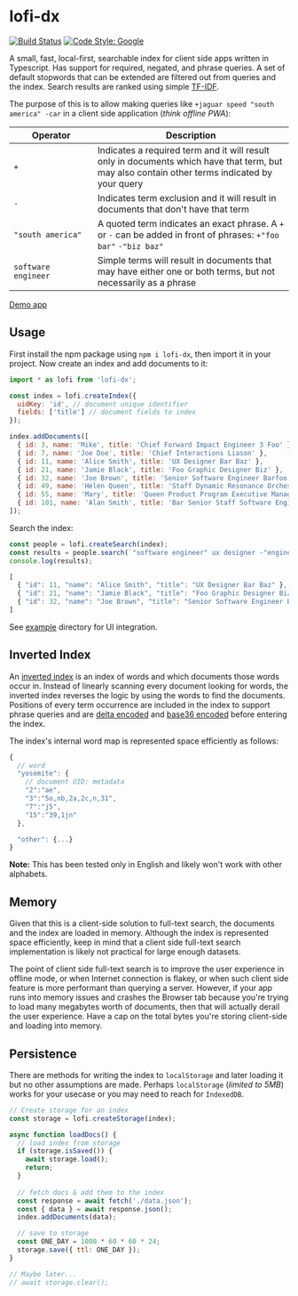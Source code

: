 # lofi-dx
[![Build Status](https://github.com/vasilionjea/webpack-frontend-template/actions/workflows/unit-tests.yml/badge.svg)](https://github.com/vasilionjea/webpack-frontend-template/actions/workflows/unit-tests.yml) [![Code Style: Google](https://img.shields.io/badge/code%20style-google-blueviolet.svg)](https://github.com/google/gts)

A small, fast, local-first, searchable index for client side apps written in Typescript. Has support for required, negated, and phrase queries. A set of default stopwords that can be extended are filtered out from queries and the index. Search results are ranked using simple [TF-IDF](https://en.wikipedia.org/wiki/Tf%E2%80%93idf).

The purpose of this is to allow making queries like `+jaguar speed "south america" -car` in a client side application (_think offline PWA_): 
<table>
  <colgroup>
    <col span="1" style="width: 30%;">
    <col span="1" style="width: 70%;">
  </colgroup>
  <thead>
    <tr>
      <th>Operator</th>
      <th>Description</th>
    </tr>
  </thead>
  <tbody>
    <tr>
      <td><code>+</code></td>
      <td>Indicates a required term and it will result only in documents which have that term, but may also contain other terms indicated by your query</td>
    </tr>
    <tr>
      <td><code>-</code></td>
      <td>Indicates term exclusion and it will result in documents that don't have that term</td>
    </tr>
    <tr>
      <td><code>"south america"</code></td>
      <td>A quoted term indicates an exact phrase. A <code>+</code> or <code>-</code> can be added in front of phrases: <code>+"foo bar"</code> <code>-"biz baz"</code></td>
    </tr>
    <tr>
      <td><code>software engineer</code></td>
      <td>Simple terms will result in documents that may have either one or both terms, but not necessarily as a phrase</td>
    </tr>
  </tbody>
</table>

[Demo app](https://vasilionjea.github.io/lofi-dx/)

## Usage
First install the npm package using `npm i lofi-dx`, then import it in your project. Now create an index and add documents to it:
```js
import * as lofi from 'lofi-dx';

const index = lofi.createIndex({
  uidKey: 'id', // document unique identifier
  fields: ['title'] // document fields to index
});

index.addDocuments([
  { id: 3, name: 'Mike', title: 'Chief Forward Impact Engineer 3 Foo' },
  { id: 7, name: 'Joe Doe', title: 'Chief Interactions Liason' },
  { id: 11, name: 'Alice Smith', title: 'UX Designer Bar Baz' },
  { id: 21, name: 'Jamie Black', title: 'Foo Graphic Designer Biz' },
  { id: 32, name: 'Joe Brown', title: 'Senior Software Engineer Barfoo' },
  { id: 49, name: 'Helen Queen', title: 'Staff Dynamic Resonance Orchestrator Foo' },
  { id: 55, name: 'Mary', title: 'Queen Product Program Executive Manager Foo' },
  { id: 101, name: 'Alan Smith', title: 'Bar Senior Staff Software Engineer 3 Foobar' },
]);
```
Search the index:
```js
const people = lofi.createSearch(index);
const results = people.search(`"software engineer" ux designer -"engineer 3"`);
console.log(results);
```
```js 
[
  { "id": 11, "name": "Alice Smith", "title": "UX Designer Bar Baz" },
  { "id": 21, "name": "Jamie Black", "title": "Foo Graphic Designer Biz"},
  { "id": 32, "name": "Joe Brown", "title": "Senior Software Engineer Barfoo" }
]
```

See [example](https://github.com/vasilionjea/lofi-dx/tree/main/example) directory for UI integration.

## Inverted Index
An [inverted index](https://en.wikipedia.org/wiki/Inverted_index) is an index of words and which documents those words occur in. Instead of linearly scanning every document looking for words, the inverted index reverses the logic by using the words to find the documents. Positions of every term occurrence are included in the index to support phrase queries and are [delta encoded](https://en.wikipedia.org/wiki/Delta_encoding) and [base36 encoded](https://en.wikipedia.org/wiki/Base36) before entering the index. 

The index's internal word map is represented space efficiently as follows:
```js
{
  // word
  "yosemite": { 
    // document UID: metadata
    "2":"ae",
    "3":"5o,nb,2a,2c,n,31",
    "7":"j5",
    "15":"39,1jn"
  },

  "other": {...}
}
```

**Note:** This has been tested only in English and likely won't work with other alphabets.

## Memory
Given that this is a client-side solution to full-text search, the documents and the index are loaded in memory. Although the index is represented space efficiently, keep in mind that a client side full-text search implementation is likely not practical for large enough datasets. 

The point of client side full-text search is to improve the user experience in offline mode, or when Internet connection is flakey, or when such client side feature is more performant than querying a server. However, if your app runs into memory issues and crashes the Browser tab because you're trying to load many megabytes worth of documents, then that will actually derail the user experience. Have a cap on the total bytes you're storing client-side and loading into memory.

## Persistence
There are methods for writing the index to `localStorage` and later loading it but no other assumptions are made. Perhaps `localStorage` (_limited to 5MB_) works for your usecase or you may need to reach for `IndexedDB`.

```js
// Create storage for an index
const storage = lofi.createStorage(index);

async function loadDocs() {
  // load index from storage
  if (storage.isSaved()) {
    await storage.load();
    return;
  }
  
  // fetch docs & add them to the index
  const response = await fetch('./data.json');
  const { data } = await response.json();
  index.addDocuments(data);

  // save to storage
  const ONE_DAY = 1000 * 60 * 60 * 24;
  storage.save({ ttl: ONE_DAY });
}

// Maybe later...
// await storage.clear();
```

